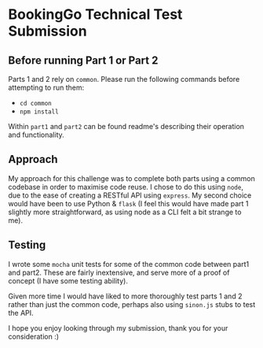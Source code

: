 # BookingGo Technical Test Submission

## Before running Part 1 or Part 2

Parts 1 and 2 rely on `common`. Please run the following commands before attempting to run them:

- `cd common`
- `npm install`

Within `part1` and `part2` can be found readme's describing their operation and functionality.

## Approach

My approach for this challenge was to complete both parts using a common codebase in order to maximise code reuse. I chose to do this using `node`, due to the ease of creating a RESTful API using `express`. My second choice would have been to use Python & `flask` (I feel this would have made part 1 slightly more straightforward, as using node as a CLI felt a bit strange to me).

## Testing

I wrote some `mocha` unit tests for some of the common code between part1 and part2. These are fairly inextensive, and serve more of a proof of concept (I have some testing ability).

Given more time I would have liked to more thoroughly test parts 1 and 2 rather than just the common code, perhaps also using `sinon.js` stubs to test the API.

I hope you enjoy looking through my submission, thank you for your consideration :)
